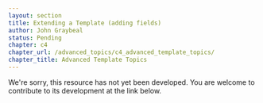 ```yaml
---
layout: section
title: Extending a Template (adding fields)
author: John Graybeal
status: Pending
chapter: c4
chapter_url: /advanced_topics/c4_advanced_template_topics/
chapter_title: Advanced Template Topics
---
```

We're sorry, this resource has not yet been developed. 
You are welcome to contribute to its development at the link below.

